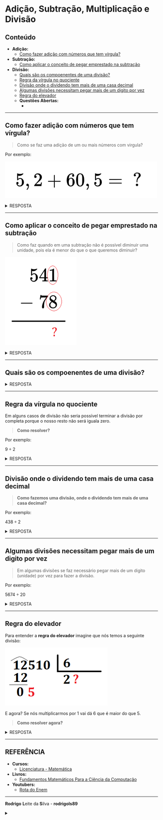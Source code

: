 # Adição, Subtração, Multiplicação e Divisão

## Conteúdo

 - **Adição:**
   - [Como fazer adição com números que tem vírgula?](#add-w-comma)
 - **Subtração:**
   - [Como aplicar o conceito de pegar emprestado na subtração](#sub-with-borrow)
 - **Divisão:**
   - [Quais são os compoenentes de uma divisão?](#div-components)
   - [Regra da vírgula no quociente](#comma-rule)
   - [Divisão onde o dividendo tem mais de uma casa decimal](#div-more-units-01)
   - [Algumas divisões necessitam pegar mais de um digito por vez](#div-more-units-2)
   - [Regra do elevador](#elevator-rule)
   - **Questões Abertas:**
     - [](#)
<!---
[WHITESPACE RULES]
- Same topic = "20" Whitespace character.
- Different topic = "200" Whitespace character.
--->






































































































<!--- ( Adição ) --->

---

<div id="add-w-comma"></div>

## Como fazer adição com números que tem vírgula?

> Como se faz uma adição de um ou mais números com virgula?

Por exemplo:

![img](images/add-w-comma-00.png)  

<details>

<summary>RESPOSTA</summary>

<br/>

![img](images/add-w-comma-01.jpeg)  

</details>






































































































<!--- ( Subtração ) --->

---

<div id="sub-with-borrow"></div>

## Como aplicar o conceito de pegar emprestado na subtração

> Como faz quando em uma subtração não é possível diminuir uma unidade, pois ela é menor do que o que queremos diminuir?

![img](images/sub-with-borrow-00.png)  
<!---
\begin{array}{r}
  541 \\
- \ 78 \\
\hline
\end{array}
--->

<details>

<summary>RESPOSTA</summary>

<br/>

![img](images/sub-with-borrow-01.jpeg)  

</details>






































































































<!--- ( Divisão ) --->

---

<div id="div-components"></div>

## Quais são os compoenentes de uma divisão?

<details>

<summary>RESPOSTA</summary>

<br/>

![img](images/div-components.png)  

</details>




















---

<div id="comma-rule"></div>

## Regra da vírgula no quociente

Em alguns casos de divisão não seria possível terminar a divisão por completa porque o nosso resto não será iguala zero.

> **Como resolver?**

Por exemplo:

$9 \div 2$

<details>

<summary>RESPOSTA</summary>

<br/>

![img](images/div-school.jpeg)  

</details>




















---

<div id="div-more-units-01"></div>

## Divisão onde o dividendo tem mais de uma casa decimal

> **Como fazemos uma divisão, onde o dividendo tem mais de uma casa decimal?**

Por exemplo:

$438 \div 2$

<details>

<summary>RESPOSTA</summary>

<br/>

![img](images/div-more-units-01.jpeg)

</details>




















---

<div id="div-more-units-2"></div>

## Algumas divisões necessitam pegar mais de um digito por vez

> Em algumas divisões se faz necessário pegar mais de um digito (unidade) por vez para fazer a divisão.

Por exemplo:

$5674 \div 20$

<details>

<summary>RESPOSTA</summary>

<br/>

![img](images/div-more-units-02.jpeg)  

</details>




















---

<div id="elevator-rule"></div>

## Regra do elevador

Para entender a **regra do elevador** imagine que nós temos a seguinte divisão:

![img](images/elevator-rule-00.png)  

E agora? Se nós multiplicarmos por 1 vai dá 6 que é maior do que 5.

> **Como resolver agora?**

<details>

<summary>RESPOSTA</summary>

<br/>

![img](images/elevator-rule-01.jpeg)  

</details>


































































<!--- ( REFERÊNCIA ) --->

---

<div id="ref"></div>

## REFERÊNCIA

 - **Cursos:**
   - [Licenciatura - Matemática](https://www.faculdadeunica.com.br/graduacao/ead/matematica-3080)
 - **Livros:**
   - [Fundamentos Matemáticos Para a Ciência da Computação](https://www.amazon.com.br/Fundamentos-Matem%C3%A1ticos-Para-Ci%C3%AAncia-Computa%C3%A7%C3%A3o/dp/8521614225)
 - **Youtubers:**
   - [Rota do Enem](https://www.youtube.com/@rotadoenemjp/videos)

---

**Rodrigo** **L**eite da **S**ilva - **rodrigols89**

<details>

<summary></summary>
RESPOSTA
<br/>

</details>